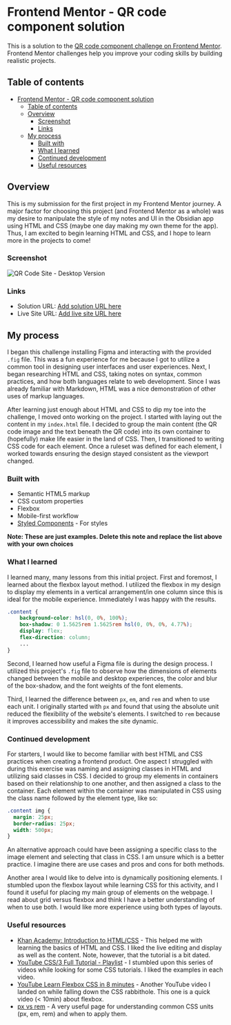 # Frontend Mentor - QR code component solution

This is a solution to the [QR code component challenge on Frontend Mentor](https://www.frontendmentor.io/challenges/qr-code-component-iux_sIO_H). Frontend Mentor challenges help you improve your coding skills by building realistic projects. 

## Table of contents

- [Frontend Mentor - QR code component solution](#frontend-mentor---qr-code-component-solution)
  - [Table of contents](#table-of-contents)
  - [Overview](#overview)
    - [Screenshot](#screenshot)
    - [Links](#links)
  - [My process](#my-process)
    - [Built with](#built-with)
    - [What I learned](#what-i-learned)
    - [Continued development](#continued-development)
    - [Useful resources](#useful-resources)

## Overview

This is my submission for the first project in my Frontend Mentor journey. A major factor for choosing this project (and Frontend Mentor as a whole) was my desire to manipulate the style of my notes and UI in the Obsidian app using HTML and CSS (maybe one day making my own theme for the app). Thus, I am excited to begin learning HTML and CSS, and I hope to learn more in the projects to come!  

### Screenshot

![QR Code Site - Desktop Version](./screenshot.png)

### Links

- Solution URL: [Add solution URL here](https://your-solution-url.com)
- Live Site URL: [Add live site URL here](https://your-live-site-url.com)

## My process

I began this challenge installing Figma and interacting with the provided `.fig` file. This was a fun experience for me because I got to utilize a common tool in designing user interfaces and user experiences. Next, I began researching HTML and CSS, taking notes on syntax, common practices, and how both languages relate to web development. Since I was already familiar with Markdown, HTML was a nice demonstration of other uses of markup languages.

After learning just enough about HTML and CSS to dip my toe into the challenge, I moved onto working on the project. I started with laying out the content in my `index.html` file. I decided to group the main content (the QR code image and the text beneath the QR code) into its own container to (hopefully) make life easier in the land of CSS. Then, I transitioned to writing CSS code for each element. Once a ruleset was defined for each element, I worked towards ensuring the design stayed consistent as the viewport changed.

### Built with

- Semantic HTML5 markup
- CSS custom properties
- Flexbox
- Mobile-first workflow 
- [Styled Components](https://styled-components.com/) - For styles

**Note: These are just examples. Delete this note and replace the list above with your own choices**

### What I learned

I learned many, many lessons from this initial project. First and foremost, I learned about the flexbox layout method. I utilized the flexbox in my design to display my elements in a vertical arrangement/in one column since this is ideal for the mobile experience. Immediately I was happy with the results.

```CSS
.content {
    background-color: hsl(0, 0%, 100%);
    box-shadow: 0 1.5625rem 1.5625rem hsl(0, 0%, 0%, 4.77%);
    display: flex;
    flex-direction: column;
    ...
}
```

Second, I learned how useful a Figma file is during the design process. I utilized this project's `.fig` file to observe how the dimensions of elements changed between the mobile and desktop experiences, the color and blur of the box-shadow, and the font weights of the font elements.

Third, I learned the difference between `px`, `em`, and `rem` and when to use each unit. I originally started with `px` and found that using the absolute unit reduced the flexibility of the website's elements. I switched to `rem` because it improves accessibility and makes the site dynamic. 


### Continued development

For starters, I would like to become familiar with best HTML and CSS practices when creating a frontend product. One aspect I struggled with during this exercise was naming and assigning classes in HTML and utilizing said classes in CSS. I decided to group my elements in containers based on their relationship to one another, and then assigned a class to the container. Each element within the container was manipulated in CSS using the class name followed by the element type, like so:

```CSS
.content img {
  margin: 25px;
  border-radius: 25px;
  width: 500px;
}
```

An alternative approach could have been assigning a specific class to the image element and selecting that class in CSS. I am unsure which is a better practice. I imagine there are use cases and pros and cons for both methods.

Another area I would like to delve into is dynamically positioning elements. I stumbled upon the flexbox layout while learning CSS for this activity, and I found it useful for placing my main group of elements on the webpage. I read about grid versus flexbox and think I have a better understanding of when to use both. I would like more experience using both types of layouts.

### Useful resources

- [Khan Academy: Introduction to HTML/CSS](https://www.khanacademy.org/computing/computer-programming/html-css) - This helped me with learning the basics of HTML and CSS. I liked the live editing and display as well as the content. Note, however, that the tutorial is a bit dated.
- [YouTube CSS/3 Full Tutorial - Playlist](https://www.youtube.com/watch?v=FFOQRK1K7N0&list=PL7TLF4T4Tq2RCWa-ZRkEWXVtXteyZ2CjK) - I stumbled upon this series of videos while looking for some CSS tutorials. I liked the examples in each video.
- [YouTube Learn Flexbox CSS in 8 minutes](https://www.youtube.com/watch?v=phWxA89Dy94) - Another YouTube video I landed on while falling down the CSS rabbithole. This one is a quick video (< 10min) about flexbox.
- [px vs rem](https://www.joshwcomeau.com/css/surprising-truth-about-pixels-and-accessibility/) - A very useful page for understanding common CSS units (px, em, rem) and when to apply them.

